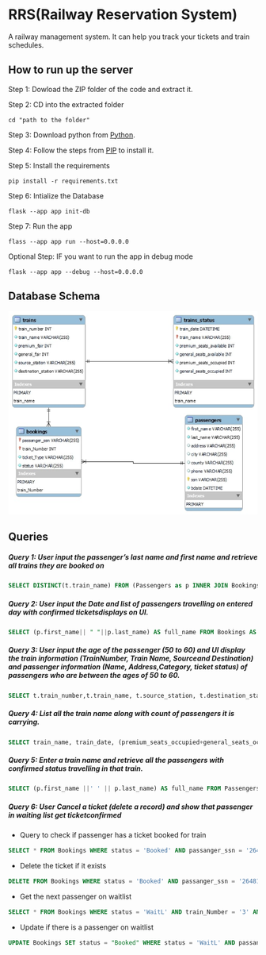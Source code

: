 # RRS(Railway Reservation System)

A railway management system. It can help you track your tickets and train schedules.

## How to run up the server

Step 1: Dowload the ZIP folder of the code and extract it.

Step 2: CD into the extracted folder

```console
cd "path to the folder"
```

Step 3: Download python from [Python](https://www.python.org/downloads/).

Step 4: Follow the steps from [PIP](https://pip.pypa.io/en/stable/installation/) to install it.

Step 5: Install the requirements

```console
pip install -r requirements.txt
```

Step 6: Intialize the Database

```console
flask --app app init-db
```

Step 7: Run the app

```console
flass --app app run --host=0.0.0.0
```

Optional Step: IF you want to run the app in debug mode

```console
flask --app app --debug --host=0.0.0.0
```

## Database Schema

![Schema](./app/db/schema.jpg)

## Queries

##### Query 1: User input the passenger’s last name and first name and retrieve all trains they are booked on

```sql
SELECT DISTINCT(t.train_name) FROM (Passengers as p INNER JOIN Bookings AS b ON p.ssn = b.passanger_ssn) INNER JOIN Trains AS t ON b.train_Number = t.train_number WHERE p.first_name = 'James' AND p.last_name = 'Butt';
```

##### Query 2: User input the Date and list of passengers travelling on entered day with confirmed ticketsdisplays on UI.

```sql
SELECT (p.first_name|| " "||p.last_name) AS full_name FROM Bookings AS b JOIN Trains as t ON b.train_Number = t.train_number JOIN Passengers as p ON p.ssn = b.passanger_ssn WHERE b.status = 'Booked' AND t.train_number in (SELECT t.train_number FROM Trains_Status AS ts JOIN Trains AS t ON ts.train_name = t.train_name WHERE ts.train_date = '2022-02-19');
```

##### Query 3: User input the age of the passenger (50 to 60) and UI display the train information (TrainNumber, Train Name, Sourceand Destination) and passenger information (Name, Address,Category, ticket status) of passengers who are between the ages of 50 to 60.

```sql
SELECT t.train_number,t.train_name, t.source_station, t.destination_station, p.first_name, p.last_name, p.address, b.ticket_Type as category, b.status as status, cast(strftime('%Y', 'now') - strftime('%Y', bdate) as int)  AS age FROM Trains AS t JOIN Bookings AS b ON b.train_Number = t.train_number Join Passengers AS p ON p.ssn = b.passanger_ssn WHERE age BETWEEN 50 AND 60 ORDER BY age;
```

##### Query 4: List all the train name along with count of passengers it is carrying.

```sql
SELECT train_name, train_date, (premium_seats_occupied+general_seats_occupied) AS passengers_count FROM Trains_Status;
```

##### Query 5: Enter a train name and retrieve all the passengers with confirmed status travelling in that train.

```sql
SELECT (p.first_name ||' ' || p.last_name) AS full_name FROM Passengers as p JOIN Bookings as b ON p.ssn = b.passanger_ssn JOIN Train as t ON b.train_Number = t.train_number WHERE t.train_name = 'Flying Scottsman' AND b.status = 'Booked';
```

##### Query 6: User Cancel a ticket (delete a record) and show that passenger in waiting list get ticketconfirmed

- Query to check if passenger has a ticket booked for train

```sql
SELECT * FROM Bookings WHERE status = 'Booked' AND passanger_ssn = '264816896' AND train_Number = '3' AND ticket_Type = 'Premium';
```

- Delete the ticket if it exists

```sql
DELETE FROM Bookings WHERE status = 'Booked' AND passanger_ssn = '264816896' AND train_Number = '3' AND ticket_Type = 'Premium';
```

- Get the next passenger on waitlist

```sql
SELECT * FROM Bookings WHERE status = 'WaitL' AND train_Number = '3' AND ticket_Type = 'Premium' LIMIT 1;
```

- Update if there is a passenger on waitlist

```sql
UPDATE Bookings SET status = "Booked" WHERE status = 'WaitL' AND passanger_ssn = '256558303' AND train_Number = '3' AND ticket_Type = 'Premium'
```
